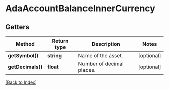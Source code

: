# AdaAccountBalanceInnerCurrency

## Getters

Method | Return type | Description | Notes
------------ | ------------- | ------------- | -------------
**getSymbol()** | **string** | Name of the asset. | [optional]
**getDecimals()** | **float** | Number of decimal places. | [optional]

[[Back to Index]](../index.md)
